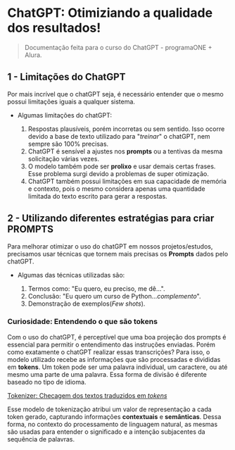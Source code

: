 # ChatGPT: Otimiziando a qualidade dos resultados!

> Documentação feita para o curso do ChatGPT - programaONE + Alura.

## 1 - Limitações do ChatGPT

Por mais incrível que o chatGPT seja, é necessário entender que o mesmo possui limitações iguais a qualquer sistema.
* Algumas limitações do chatGPT:

    1. Respostas plausíveis, porém incorretas ou sem sentido. Isso ocorre devido a base de texto utilizado para "*treinar*" o chatGPT, nem sempre são 100% precisas.
    2. ChatGPT é sensível a ajustes nos **prompts** ou a tentivas da mesma solicitação várias vezes.
    3. O modelo também pode ser **prolixo** e usar demais certas frases. Esse problema surgi devido a problemas de super otimização.
    4. ChatGPT também possui limitações em sua capacidade de memória e contexto, pois o mesmo considera apenas uma quantidade limitada do texto escrito para gerar a respostas.

## 2 - Utilizando diferentes estratégias para criar PROMPTS

Para melhorar otimizar o uso do chatGPT em nossos projetos/estudos, precisamos usar técnicas que tornem mais precisas os **Prompts** dados pelo chatGPT.
* Algumas das técnicas utilizadas são:

    1. Termos como: "Eu quero, eu preciso, me dê...".
    2. Conclusão: "Eu quero um curso de Python...*complemento*".
    3. Demonstração de exemplos(*Few shots*).

### Curiosidade: Entendendo o que são tokens

Com o uso do chatGPT, é perceptível que uma boa projeção dos prompts é essencial para permitir o entendimento das instruções enviadas.
Porém como exatamente o chatGPT realizar essas transcrições? Para isso, o modelo utilizado recebe as informações que são processadas e divididas em **tokens**.
Um token pode ser uma palavra individual, um caractere, ou até mesmo uma parte de uma palavra. Essa forma de divisão é diferente baseado no tipo de idioma. 

[Tokenizer: Checagem dos textos traduzidos em *tokens*](https://platform.openai.com/tokenizer)

Esse modelo de tokenização atribui um valor de representação a cada token gerado, capturando informações **contextuais** e **semânticas**.
Dessa forma, no contexto do processamento de linguagem natural, as mesmas são usadas para entender o significado e a intenção subjacentes da sequência de palavras.
